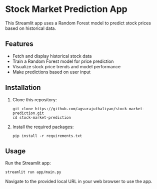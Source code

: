 # Stock Market Prediction App

This Streamlit app uses a Random Forest model to predict stock prices based on historical data.

## Features

- Fetch and display historical stock data
- Train a Random Forest model for price prediction
- Visualize stock price trends and model performance
- Make predictions based on user input

## Installation

1. Clone this repository:
   ```
   git clone https://github.com/agsurajuthaliyan/stock-market-prediction.git
   cd stock-market-prediction
   ```

2. Install the required packages:
   ```
   pip install -r requirements.txt
   ```

## Usage

Run the Streamlit app:
```
streamlit run app/main.py
```

Navigate to the provided local URL in your web browser to use the app.